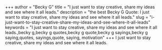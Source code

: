 +++
author = "Becky G"
title = "I just want to stay creative, share my ideas and see where it all leads."
description = "the best Becky G Quote: I just want to stay creative, share my ideas and see where it all leads."
slug = "i-just-want-to-stay-creative-share-my-ideas-and-see-where-it-all-leads"
keywords = "I just want to stay creative, share my ideas and see where it all leads.,becky g,becky g quotes,becky g quote,becky g sayings,becky g saying,quotes, sayings,quote, saying, motivation"
+++
I just want to stay creative, share my ideas and see where it all leads.
